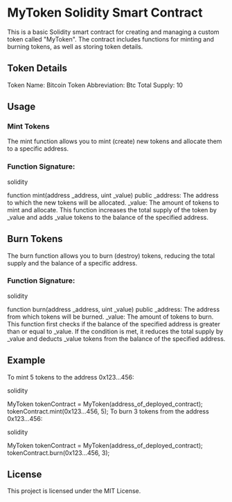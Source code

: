 # MyToken Solidity Smart Contract
This is a basic Solidity smart contract for creating and managing a custom token called "MyToken". The contract includes functions for minting and burning tokens, as well as storing token details.

## Token Details
Token Name: Bitcoin
Token Abbreviation: Btc
Total Supply: 10

## Usage
### Mint Tokens
The mint function allows you to mint (create) new tokens and allocate them to a specific address.

### Function Signature:

solidity

function mint(address _address, uint _value) public
_address: The address to which the new tokens will be allocated.
_value: The amount of tokens to mint and allocate.
This function increases the total supply of the token by _value and adds _value tokens to the balance of the specified address.

## Burn Tokens
The burn function allows you to burn (destroy) tokens, reducing the total supply and the balance of a specific address.

### Function Signature:

solidity

function burn(address _address, uint _value) public
_address: The address from which tokens will be burned.
_value: The amount of tokens to burn.
This function first checks if the balance of the specified address is greater than or equal to _value. If the condition is met, it reduces the total supply by _value and deducts _value tokens from the balance of the specified address.

## Example
To mint 5 tokens to the address 0x123...456:

solidity

MyToken tokenContract = MyToken(address_of_deployed_contract);
tokenContract.mint(0x123...456, 5);
To burn 3 tokens from the address 0x123...456:

solidity

MyToken tokenContract = MyToken(address_of_deployed_contract);
tokenContract.burn(0x123...456, 3);
## License
This project is licensed under the MIT License.
